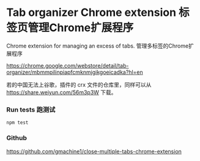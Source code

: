 ﻿Tab organizer Chrome extension 标签页管理Chrome扩展程序
==================================

Chrome extension for managing an excess of tabs.
管理多标签的Chrome扩展程序

https://chrome.google.com/webstore/detail/tab-organizer/mbmmpilinpiapfcmknmjgikgoeicadka?hl=en

若的中国无法上谷歌，插件的 crx 文件的仓库里，同样可以从 https://share.weiyun.com/56m3p3W 下载。

### Run tests 跑测试

`npm test`

### Github

https://github.com/gmachine1/close-multiple-tabs-chrome-extension
